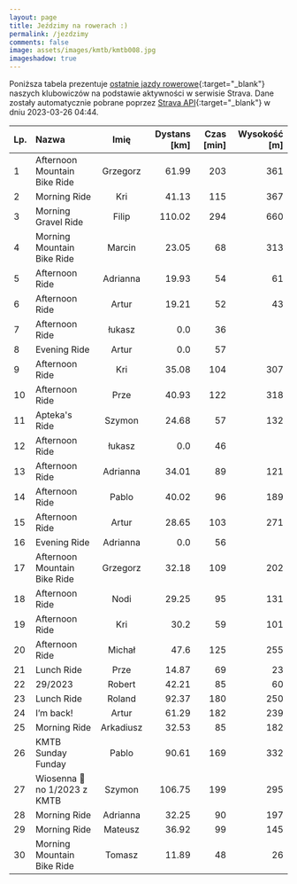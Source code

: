```yaml
---
layout: page
title: Jeździmy na rowerach :)
permalink: /jezdzimy
comments: false
image: assets/images/kmtb/kmtb008.jpg
imageshadow: true
---
```


Poniższa tabela prezentuje [ostatnie jazdy rowerowe](https://www.strava.com/clubs/336381){:target="_blank"} naszych klubowiczów na podstawie aktywności w serwisie Strava. Dane zostały automatycznie pobrane poprzez [Strava API](https://developers.strava.com/docs/reference/#api-Clubs-getClubActivitiesById){:target="_blank"} w dniu 2023-03-26 04:44.

Lp. | Nazwa | Imię | Dystans [km] | Czas [min] | Wysokość [m]
:--- | :--- | :---: | ---: | ---: | ---:
1|Afternoon Mountain Bike Ride|Grzegorz|61.99|203|361
2|Morning Ride|Kri|41.13|115|367
3|Morning Gravel Ride|Filip|110.02|294|660
4|Morning Mountain Bike Ride|Marcin|23.05|68|313
5|Afternoon Ride|Adrianna|19.93|54|61
6|Afternoon Ride|Artur|19.21|52|43
7|Afternoon Ride|łukasz|0.0|36|
8|Evening Ride|Artur|0.0|57|
9|Afternoon Ride|Kri|35.08|104|307
10|Afternoon Ride|Prze|40.93|122|318
11|Apteka's Ride|Szymon|24.68|57|132
12|Afternoon Ride|łukasz|0.0|46|
13|Afternoon Ride|Adrianna|34.01|89|121
14|Afternoon Ride|Pablo|40.02|96|189
15|Afternoon Ride|Artur|28.65|103|271
16|Evening Ride|Adrianna|0.0|56|
17|Afternoon Mountain Bike Ride|Grzegorz|32.18|109|202
18|Afternoon Ride|Nodi|29.25|95|131
19|Afternoon Ride|Kri|30.2|59|101
20|Afternoon Ride|Michał|47.6|125|255
21|Lunch Ride|Prze|14.87|69|23
22|29/2023 |Robert|42.21|85|60
23|Lunch Ride|Roland|92.37|180|250
24|I’m back!|Artur|61.29|182|239
25|Morning Ride|Arkadiusz|32.53|85|182
26|KMTB Sunday Funday|Pablo|90.61|169|332
27|Wiosenna 💯 no 1/2023 z KMTB|Szymon|106.75|199|295
28|Morning Ride|Adrianna|32.25|90|197
29|Morning Ride|Mateusz|36.92|99|145
30|Morning Mountain Bike Ride|Tomasz|11.89|48|26
